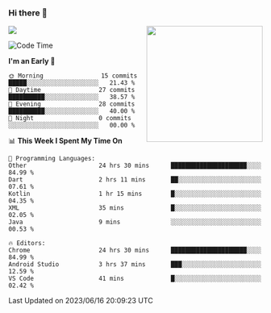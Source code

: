 ### Hi there 👋

![](https://metrics.lecoq.io/itaowu?template=classic&config.timezone=Asia%2FShanghai)
<img align='right' src="https://media.giphy.com/media/M9gbBd9nbDrOTu1Mqx/giphy.gif" width="230">

<!--START_SECTION:waka-->
![Code Time](http://img.shields.io/badge/Code%20Time-86%20hrs%2019%20mins-blue)

**I'm an Early 🐤** 

```text
🌞 Morning                15 commits          █████░░░░░░░░░░░░░░░░░░░░   21.43 % 
🌆 Daytime                27 commits          ██████████░░░░░░░░░░░░░░░   38.57 % 
🌃 Evening                28 commits          ██████████░░░░░░░░░░░░░░░   40.00 % 
🌙 Night                  0 commits           ░░░░░░░░░░░░░░░░░░░░░░░░░   00.00 % 
```


📊 **This Week I Spent My Time On** 

```text
💬 Programming Languages: 
Other                    24 hrs 30 mins      █████████████████████░░░░   84.99 % 
Dart                     2 hrs 11 mins       ██░░░░░░░░░░░░░░░░░░░░░░░   07.61 % 
Kotlin                   1 hr 15 mins        █░░░░░░░░░░░░░░░░░░░░░░░░   04.35 % 
XML                      35 mins             █░░░░░░░░░░░░░░░░░░░░░░░░   02.05 % 
Java                     9 mins              ░░░░░░░░░░░░░░░░░░░░░░░░░   00.53 % 

🔥 Editors: 
Chrome                   24 hrs 30 mins      █████████████████████░░░░   84.99 % 
Android Studio           3 hrs 37 mins       ███░░░░░░░░░░░░░░░░░░░░░░   12.59 % 
VS Code                  41 mins             █░░░░░░░░░░░░░░░░░░░░░░░░   02.42 % 
```


 Last Updated on 2023/06/16 20:09:23 UTC
<!--END_SECTION:waka-->

<!--
**itaowu/itaowu** is a ✨ _special_ ✨ repository because its `README.md` (this file) appears on your GitHub profile.

Here are some ideas to get you started:

- 🔭 I’m currently working on ...
- 🌱 I’m currently learning ...
- 👯 I’m looking to collaborate on ...
- 🤔 I’m looking for help with ...
- 💬 Ask me about ...
- 📫 How to reach me: ...
- 😄 Pronouns: ...
- ⚡ Fun fact: ...
-->
